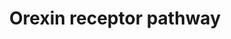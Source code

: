 ---
annotations:
- id: PW:0000003
  parent: signaling pathway
  type: Pathway Ontology
  value: signaling pathway
- id: PW:0000407
  parent: classic metabolic pathway
  type: Pathway Ontology
  value: neurotransmitter metabolic pathway
- id: PW:0000059
  parent: signaling pathway
  type: Pathway Ontology
  value: signaling pathway pertinent to the brain and nervous system
authors:
- Keshav
- Egonw
- Eweitz
description: Depiction of a compendium of the orexin stimulated reactions involving
  the signal transduction mechanisms and downstream effectors associated with the
  varied physiological outcomes.
last-edited: 2021-12-23
ndex: d2bc2589-5c74-11ec-b3be-0ac135e8bacf
organisms:
- Homo sapiens
redirect_from:
- /index.php/Pathway:WP5094
- /instance/WP5094
- /instance/WP5094_r120665
revision: r120665
schema-jsonld:
- '@context': https://schema.org/
  '@id': https://wikipathways.github.io/pathways/WP5094.html
  '@type': Dataset
  creator:
    '@type': Organization
    name: WikiPathways
  description: Depiction of a compendium of the orexin stimulated reactions involving
    the signal transduction mechanisms and downstream effectors associated with the
    varied physiological outcomes.
  keywords:
  - 2-AG
  - AA
  - ADIPOQ
  - AKT1
  - ARRB1
  - ARRB2
  - BGLAP
  - BMP7
  - BMPR1A
  - CAMKK2
  - CASP3
  - CASP7
  - CASP9
  - CCK
  - CGA
  - CNR1
  - COX2
  - CREB1
  - CXCL2
  - CXCL8
  - Ca2+
  - Cortisol
  - Cytochrome C
  - DAGLA
  - DYNLT1
  - DYNLT3
  - EIF4B
  - EIF4EBP1
  - Epinephrine
  - FOXO1
  - FSHB
  - GH1
  - GHRL
  - GNA11
  - GNAI1
  - GNAQ
  - GNAS
  - GNRH1
  - Glucose
  - Glutamic acid
  - Glutamicacid uptake
  - Glycerol
  - HCRT
  - HCRTR1
  - HCRTR2
  - HIF1A
  - IL10
  - IL1B
  - IL4
  - IL6
  - IL9
  - L-typeCalciumchannels
  - LEP
  - LHB
  - MAP2K1
  - MAP2K2
  - MAPK1
  - MAPK14
  - MAPK3
  - MAPK7
  - MAPK8
  - MAPK9
  - MTOR
  - NFE2L2
  - NOX4
  - NPFFR1
  - NPVF
  - NPY
  - OPRK1
  - PA
  - PDHB
  - PDPK1
  - PI3KCatalytic
  - PIK3R1
  - PIK3R2
  - PKA
  - PLA2G4A
  - PLCD1
  - PLD1
  - POMC
  - PRKAA1
  - PRKCA
  - PRKCB
  - PRKCD
  - PRKCE
  - PRKCZ
  - PRKD1
  - PRKD3
  - PTPN11
  - Progesterone
  - RPS6
  - RPS6KA1
  - RPS6KB1
  - RRAGC
  - RUNX2
  - SGK1
  - SLC1A2
  - SLC2A1
  - SLC2A4
  - SMAD1
  - SMAD5
  - STAR
  - STAT3
  - TH
  - TNF
  - Testosterone
  - Triglyceride
  - VHL
  - Voltage-gatedCa2+ and Na+channels
  - cAMP
  license: CC0
  name: Orexin receptor pathway
seo: CreativeWork
title: Orexin receptor pathway
wpid: WP5094
---